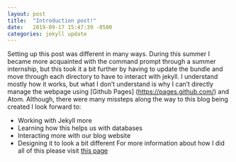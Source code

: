 ```yaml
---
layout: post
title:  "Introduction post!"
date:   2019-09-17 15:47:39 -0500
categories: jekyll update
---
```


 Setting up this post was different in many ways. During this summer I became more acquainted with the command prompt through a summer internship, but this took it a bit further by having to update the bundle and move through each directory to have to interact with jekyll. I understand mostly how it works, but what I don’t understand is why I can’t directly manage the webpage using [Github Pages] (https://pages.github.com/) 
 and Atom. Although, there were many missteps along the way to this blog being created I look forward to:
 * Working with Jekyll more
 * Learning how this helps us with databases
 * Interacting more with our blog website
 * Designing it to look a bit different
 For more information about how I did all of this please visit [this page](http://mark.goadrich.com/courses/csci340f19/labs/lab3.html)